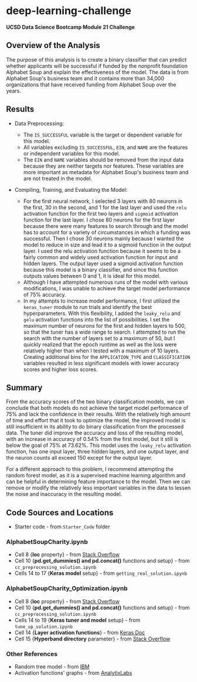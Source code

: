 # deep-learning-challenge

**UCSD Data Science Bootcamp Module 21 Challenge**

## Overview of the Analysis

The purpose of this analysis is to create a binary classifier that can predict whether applicants will be successful if funded by the nonprofit foundation Alphabet Soup and explain the effectiveness of the model. The data is from Alphabet Soup's business team and it contains more than 34,000 organizations that have received funding from Alphabet Soup over the years.

## Results

* Data Preprocessing:
  * The `IS_SUCCESSFUL` variable is the target or dependent variable for this model.
  * All variables excluding `IS_SUCCESSFUL`, `EIN`, and `NAME` are the features or independent variables for this model.
  * The `EIN` and `NAME` variables should be removed from the input data because they are neither targets nor features. These variables are more important as metadata for Alphabet Soup's business team and are not treated in the model.

* Compiling, Training, and Evaluating the Model:
  * For the first neural network, I selected 3 layers with 80 neurons in the first, 30 in the second, and 1 for the last layer and used the `relu` activation function for the first two layers and `sigmoid` activation function for the last layer. I chose 80 neurons for the first layer because there were many features to search through and the model has to account for a variety of circumstances in which a funding was successful. Then I chose 30 neurons mainly because I wanted the model to reduce in size and lead it to a sigmoid function in the output layer. I used the relu activation function because it seems to be a fairly common and widely used activation function for input and hidden layers. The output layer used a sigmoid activation function because this model is a binary classifier, and since this function outputs values between 0 and 1, it is ideal for this model.
  * Although I have attempted numerous runs of the model with various modifications, I was unable to achieve the target model performance of 75% accuracy.
  * In my attempts to increase model performance, I first utilized the `keras_tuner` module to run trials and identify the best hyperparameters. With this flexibility, I added the `leaky_relu` and `gelu` activation functions into the list of possibilities. I set the maximum number of neurons for the first and hidden layers to 500, so that the tuner has a wide range to search. I attempted to run the search with the number of layers set to a maximum of 50, but I quickly realized that the epoch runtime as well as the loss were relatively higher than when I tested with a maximum of 10 layers. Creating additional bins for the `APPLICATION_TYPE` and `CLASSIFICATION` variables resulted in less significant models with lower accuracy scores and higher loss scores.

## Summary

From the accuracy scores of the two binary classification models, we can conclude that both models do not achieve the target model performance of 75% and lack the confidence in their results. With the relatively high amount of time and effort that it took to optimize the model, the improved model is still insufficient in its ability to do binary classification from the processed data. The tuner did improve the accuracy and loss of the resulting model, with an increase in accuracy of 0.54% from the first model, but it still is below the goal of 75% at 73.62%. This model uses the `leaky_relu` activation function, has one input layer, three hidden layers, and one output layer, and the neuron counts all exceed 150 except for the output layer.

For a different approach to this problem, I recommend attempting the random forest model, as it is a supervised machine learning algorithm and can be helpful in determining feature importance to the model. Then we can remove or modify the relatively less important variables in the data to lessen the noise and inaccuracy in the resulting model.

## Code Sources and Locations

- Starter code - from `Starter_Code` folder

### AlphabetSoupCharity.ipynb

- Cell 8 {**loc** property} - from [Stack Overflow](https://stackoverflow.com/questions/38345213/using-value-counts-in-pandas-with-conditions)
- Cell 10 {**pd.get_dummies() and pd.concat()** functions and setup} - from `cc_preprocessing_solution.ipynb`
- Cells 14 to 17 {**Keras model** setup} - from `getting_real_solution.ipynb`

### AlphabetSoupCharity_Optimization.ipynb

- Cell 8 {**loc** property} - from [Stack Overflow](https://stackoverflow.com/questions/38345213/using-value-counts-in-pandas-with-conditions)
- Cell 10 {**pd.get_dummies() and pd.concat()** functions and setup} - from `cc_preprocessing_solution.ipynb`
- Cells 14 to 19 {**Keras tuner and model** setup} - from `tune_up_solution.ipynb`
- Cell 14 {**Layer activation functions**} - from [Keras Doc](https://keras.io/api/layers/activations/#creating-custom-activations)
- Cell 15 {**Hyperband directory** parameter} - from [Stack Overflow](https://stackoverflow.com/questions/59439124/keras-tuner-search-function-throws-failed-to-create-a-newwriteablefile-error)

### Other References

- Random tree model - from [IBM](https://www.ibm.com/topics/random-forest)
- Activation functions' graphs - from [AnalytixLabs](https://www.analytixlabs.co.in/blog/activation-function-in-neural-network/)